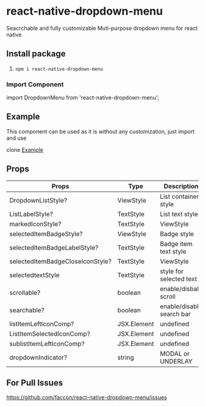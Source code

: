 # react-native-dropdown-menu

Seacrchable and fully customizable Muti-purpose dropdown menu for react native 

## Install package

1. `npm i react-native-dropdown-menu` 



### Import Component

import DropdownMenu from 'react-native-dropdown-menu';


## Example

This component can be used as it is without any customization, just import and use

clone [Example](https://github.com/faccon/react-native-dropdown-menu/tree/publish/example/)



## Props

| Props                         	  | Type              		  	| Description   
| --------------------------------- | ------------------------- | --------------------------------------- |
| DropdownListStyle?			          | ViewStyle				          | List container style 	                  |
| ListLabelStyle?			              | TextStyle				          | List text style                         | 
| markedIconStyle?			            | TextStyle | ViewStyle  		| style for marked icon                   |
| selectedItemBadgeStyle?		        | ViewStyle				          | Badge style                             |
| selectedItemBadgeLabelStyle?		  | TextStyle	       		      | Badge item text style                   |
| selectedItemBadgeCloseIconStyle?	| TextStyle | ViewStyle			| Badge close icon text style             |
| selectedtextStyle			            | TextStyle			          	| style for selected text                 |
| scrollable?				                | boolean				            | enable/disbale scroll                   |
| searchable?				                | boolean				            | enable/disable search bar               |
| listItemLeftIconComp?			        | JSX.Element               | undefined		| List left icon            |             
| ListItemSelectedIconComp?	      	| JSX.Element | undefined		| checked icon for list item              |
| sublistItemLeftIconComp?		      | JSX.Element | undefined		| List left icon for sublist              |
| dropdownIndicator?			          | string				            |  MODAL or UNDERLAY                      |

## For Pull Issues
https://github.com/faccon/react-native-dropdown-menu/issues

